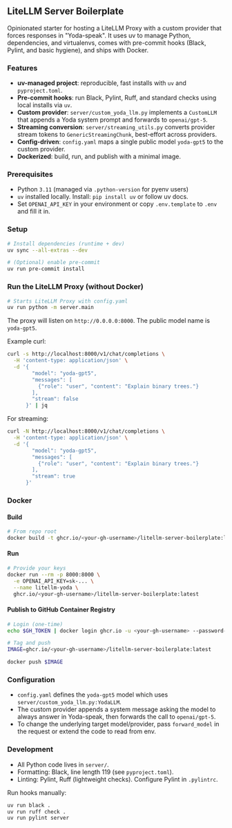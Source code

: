 ## LiteLLM Server Boilerplate

Opinionated starter for hosting a LiteLLM Proxy with a custom provider that forces responses in "Yoda-speak". It uses uv to manage Python, dependencies, and virtualenvs, comes with pre-commit hooks (Black, Pylint, and basic hygiene), and ships with Docker.

### Features
- **uv-managed project**: reproducible, fast installs with `uv` and `pyproject.toml`.
- **Pre-commit hooks**: run Black, Pylint, Ruff, and standard checks using local installs via `uv`.
- **Custom provider**: `server/custom_yoda_llm.py` implements a `CustomLLM` that appends a Yoda system prompt and forwards to `openai/gpt-5`.
- **Streaming conversion**: `server/streaming_utils.py` converts provider stream tokens to `GenericStreamingChunk`, best-effort across providers.
- **Config-driven**: `config.yaml` maps a single public model `yoda-gpt5` to the custom provider.
- **Dockerized**: build, run, and publish with a minimal image.

### Prerequisites
- Python `3.11` (managed via `.python-version` for pyenv users)
- `uv` installed locally. Install: `pip install uv` or follow uv docs.
- Set `OPENAI_API_KEY` in your environment or copy `.env.template` to `.env` and fill it in.

### Setup
```bash
# Install dependencies (runtime + dev)
uv sync --all-extras --dev

# (Optional) enable pre-commit
uv run pre-commit install
```

### Run the LiteLLM Proxy (without Docker)
```bash
# Starts LiteLLM Proxy with config.yaml
uv run python -m server.main
```
The proxy will listen on `http://0.0.0.0:8000`. The public model name is `yoda-gpt5`.

Example curl:
```bash
curl -s http://localhost:8000/v1/chat/completions \
  -H 'content-type: application/json' \
  -d '{
        "model": "yoda-gpt5",
        "messages": [
          {"role": "user", "content": "Explain binary trees."}
        ],
        "stream": false
      }' | jq
```

For streaming:
```bash
curl -N http://localhost:8000/v1/chat/completions \
  -H 'content-type: application/json' \
  -d '{
        "model": "yoda-gpt5",
        "messages": [
          {"role": "user", "content": "Explain binary trees."}
        ],
        "stream": true
      }'
```

### Docker
#### Build
```bash
# From repo root
docker build -t ghcr.io/<your-gh-username>/litellm-server-boilerplate:latest .
```

#### Run
```bash
# Provide your keys
docker run --rm -p 8000:8000 \
  -e OPENAI_API_KEY=sk-... \
  --name litellm-yoda \
  ghcr.io/<your-gh-username>/litellm-server-boilerplate:latest
```

#### Publish to GitHub Container Registry
```bash
# Login (one-time)
echo $GH_TOKEN | docker login ghcr.io -u <your-gh-username> --password-stdin

# Tag and push
IMAGE=ghcr.io/<your-gh-username>/litellm-server-boilerplate:latest

docker push $IMAGE
```

### Configuration
- `config.yaml` defines the `yoda-gpt5` model which uses `server/custom_yoda_llm.py:YodaLLM`.
- The custom provider appends a system message asking the model to always answer in Yoda-speak, then forwards the call to `openai/gpt-5`.
- To change the underlying target model/provider, pass `forward_model` in the request or extend the code to read from env.

### Development
- All Python code lives in `server/`.
- Formatting: Black, line length 119 (see `pyproject.toml`).
- Linting: Pylint, Ruff (lightweight checks). Configure Pylint in `.pylintrc`.

Run hooks manually:
```bash
uv run black .
uv run ruff check .
uv run pylint server
```

